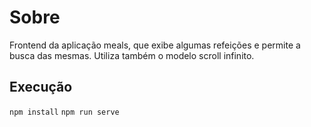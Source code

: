 # Sobre

Frontend da aplicação meals, que exibe algumas refeições e permite a busca das mesmas.
Utiliza também o modelo scroll infinito.

## Execução

`npm install`
`npm run serve`